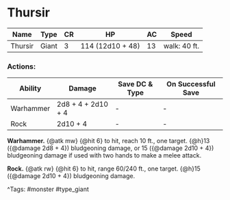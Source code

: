 # Thursir

| Name | Type | CR | HP | AC | Speed |
|------|------|----|----|----|-------|
| Thursir | Giant | 3 | 114 (12d10 + 48) | 13 | walk: 40 ft. |

### Actions:

| Ability | Damage | Save DC & Type | On Successful Save |
|---------|--------|----------------|--------------------|
| Warhammer | 2d8 + 4 + 2d10 + 4 | - | - |
| Rock | 2d10 + 4 | - | - |


**Warhammer.** {@atk mw} {@hit 6} to hit, reach 10 ft., one target. {@h}13 ({@damage 2d8 + 4}) bludgeoning damage, or 15 ({@damage 2d10 + 4}) bludgeoning damage if used with two hands to make a melee attack.

**Rock.** {@atk rw} {@hit 6} to hit, range 60/240 ft., one target. {@h}15 ({@damage 2d10 + 4}) bludgeoning damage.

^Tags: #monster #type_giant